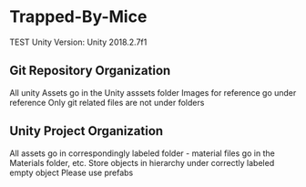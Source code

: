 # Trapped-By-Mice
TEST
Unity Version: Unity 2018.2.7f1

## Git Repository Organization
All unity Assets go in the Unity asssets folder
Images for reference go under reference 
Only git related files are not under folders

## Unity Project Organization
All assets go in correspondingly labeled folder - material files go in the Materials folder, etc.
Store objects in hierarchy under correctly labeled empty object
Please use prefabs
